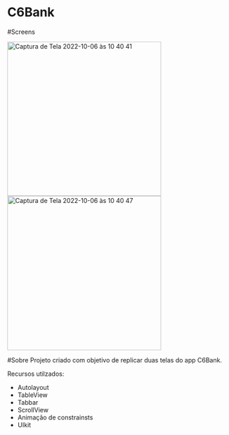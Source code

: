 # C6Bank

#Screens

<img width="350" alt="Captura de Tela 2022-10-06 às 10 40 41" src="https://user-images.githubusercontent.com/101876344/194328396-a0aea708-8f81-46be-8343-c5dae4b2c844.png"> <img width="350" alt="Captura de Tela 2022-10-06 às 10 40 47" src="https://user-images.githubusercontent.com/101876344/194328401-89a4b2dc-ad47-4f88-bd6c-c8f0f06dad2e.png">

#Sobre
Projeto criado com objetivo de replicar duas telas do app C6Bank.

Recursos utilzados:
- Autolayout
- TableView
- Tabbar
- ScrollView
- Animação de constrainsts
- UIkit
